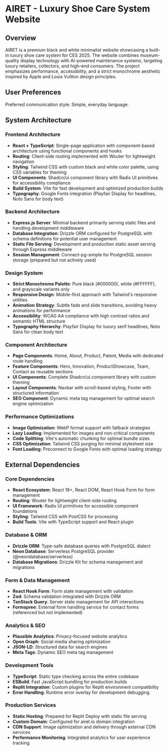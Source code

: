 # AIRET - Luxury Shoe Care System Website

## Overview

AIRET is a premium black and white minimalist website showcasing a built-in luxury shoe care system for CES 2025. The website combines museum-quality display technology with AI-powered maintenance systems, targeting luxury retailers, collectors, and high-end consumers. The project emphasizes performance, accessibility, and a strict monochrome aesthetic inspired by Apple and Louis Vuitton design principles.

## User Preferences

Preferred communication style: Simple, everyday language.

## System Architecture

### Frontend Architecture
- **React + TypeScript**: Single-page application with component-based architecture using functional components and hooks
- **Routing**: Client-side routing implemented with Wouter for lightweight navigation
- **Styling**: Tailwind CSS with custom black and white color palette, using CSS variables for theming
- **UI Components**: Shadcn/ui component library with Radix UI primitives for accessibility compliance
- **Build System**: Vite for fast development and optimized production builds
- **Typography**: Google Fonts integration (Playfair Display for headlines, Noto Sans for body text)

### Backend Architecture
- **Express.js Server**: Minimal backend primarily serving static files and handling development middleware
- **Database Integration**: Drizzle ORM configured for PostgreSQL with schema definitions for potential user management
- **Static File Serving**: Development and production static asset serving through Express middleware
- **Session Management**: Connect-pg-simple for PostgreSQL session storage (prepared but not actively used)

### Design System
- **Strict Monochrome Palette**: Pure black (#000000), white (#FFFFFF), and grayscale variants only
- **Responsive Design**: Mobile-first approach with Tailwind's responsive utilities
- **Animation Strategy**: Subtle fade and slide transitions, avoiding heavy animations for performance
- **Accessibility**: WCAG AA compliance with high contrast ratios and semantic HTML structure
- **Typography Hierarchy**: Playfair Display for luxury serif headlines, Noto Sans for clean body text

### Component Architecture
- **Page Components**: Home, About, Product, Patent, Media with dedicated route handling
- **Feature Components**: Hero, Innovation, ProductShowcase, Team, Contact as reusable sections
- **UI Components**: Complete Shadcn/ui component library with custom theming
- **Layout Components**: Navbar with scroll-based styling, Footer with structured information
- **SEO Component**: Dynamic meta tag management for optimal search engine optimization

### Performance Optimizations
- **Image Optimization**: WebP format support with fallback strategies
- **Lazy Loading**: Implemented for images and non-critical components
- **Code Splitting**: Vite's automatic chunking for optimal bundle sizes
- **CSS Optimization**: Tailwind CSS purging for minimal stylesheet size
- **Font Loading**: Preconnect to Google Fonts with optimal loading strategy

## External Dependencies

### Core Dependencies
- **React Ecosystem**: React 18+, React DOM, React Hook Form for form management
- **Routing**: Wouter for lightweight client-side routing
- **UI Framework**: Radix UI primitives for accessible component foundations
- **Styling**: Tailwind CSS with PostCSS for processing
- **Build Tools**: Vite with TypeScript support and React plugin

### Database & ORM
- **Drizzle ORM**: Type-safe database queries with PostgreSQL dialect
- **Neon Database**: Serverless PostgreSQL provider (@neondatabase/serverless)
- **Database Migrations**: Drizzle Kit for schema management and migrations

### Form & Data Management
- **React Hook Form**: Form state management with validation
- **Zod**: Schema validation integrated with Drizzle ORM
- **TanStack Query**: Server state management for API interactions
- **Formspree**: External form handling service for contact forms (referenced but not implemented)

### Analytics & SEO
- **Plausible Analytics**: Privacy-focused website analytics
- **Open Graph**: Social media sharing optimization
- **JSON-LD**: Structured data for search engines
- **Meta Tags**: Dynamic SEO meta tag management

### Development Tools
- **TypeScript**: Static type checking across the entire codebase
- **ESBuild**: Fast JavaScript bundling for production builds
- **Replit Integration**: Custom plugins for Replit environment compatibility
- **Error Handling**: Runtime error overlay for development debugging

### Production Services
- **Static Hosting**: Prepared for Replit Deploy with static file serving
- **Custom Domain**: Configured for airet.io domain integration
- **CDN Support**: Image optimization and delivery through external CDN services
- **Performance Monitoring**: Integrated analytics for user experience tracking